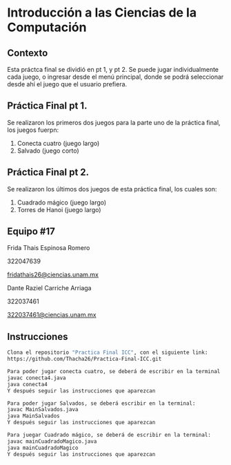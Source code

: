 # Introducción a las Ciencias de la Computación
## Contexto
Esta práctca final se dividió en pt 1, y pt 2.
Se puede jugar individualmente cada juego, o ingresar desde el menú principal, donde se podrá seleccionar desde ahí el juego que el usuario prefiera.

## Práctica Final pt 1.
Se realizaron los primeros dos juegos para la parte uno de la práctica final, los juegos fuerpn:
   1. Conecta cuatro (juego largo)
   2. Salvado (juego corto)
   
## Práctica Final pt 2.
Se realizaron los últimos dos juegos de esta práctica final, los cuales son:
   1. Cuadrado mágico (juego largo)
   2. Torres de Hanoi (juego largo)
   
## Equipo #17 
Frida Thais Espinosa Romero

322047639

fridathais26@ciencias.unam.mx

Dante Raziel Carriche Arriaga 

322037461

322037461@ciencias.unam.mx

## Instrucciones

```bash
Clona el repositorio "Practica Final ICC", con el siguiente link:
https://github.com/Thacha26/Practica-Final-ICC.git
```

```bash
Para poder jugar conecta cuatro, se deberá de escribir en la terminal
javac conecta4.java
java conecta4
Y después seguir las instrucciones que aparezcan
```
```bash
Para poder jugar Salvados, se deberá escribir en la terminal:
javac MainSalvados.java
java MainSalvados
Y después seguir las instrucciones que aparezcan
```
```bash
Para juegar Cuadrado mágico, se deberá de escribir en la terminal:
javac mainCuadradoMagico.java
java mainCuadradoMagico
Y después seguir las instrucciones que aparezcan
```
